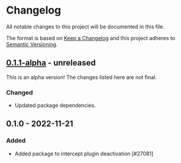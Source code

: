# Changelog

All notable changes to this project will be documented in this file.

The format is based on [Keep a Changelog](https://keepachangelog.com/en/1.0.0/)
and this project adheres to [Semantic Versioning](https://semver.org/spec/v2.0.0.html).

## [0.1.1-alpha] - unreleased

This is an alpha version! The changes listed here are not final.

### Changed
- Updated package dependencies.

## 0.1.0 - 2022-11-21
### Added
- Added package to intercept plugin deactivation [#27081]

[0.1.1-alpha]: https://github.com/Automattic/jetpack-plugin-deactivation/compare/v0.1.0...v0.1.1-alpha
